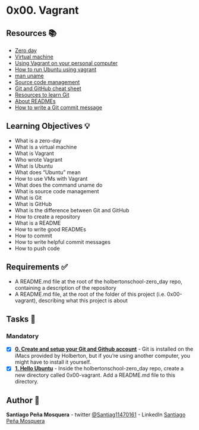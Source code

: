 # 0x00. Vagrant
## Resources :books:
* [Zero day](https://intranet.hbtn.io/rltoken/NcuS4-7zF9-edjbo157uQQ)
* [Virtual machine](https://intranet.hbtn.io/rltoken/v2RbeSrU14w3KTwbGYH3Fw)
* [Using Vagrant on your personal computer](https://intranet.hbtn.io/rltoken/-awfp9oDTD8FKICZFBuwCQ)
* [How to run Ubuntu using vagrant](https://intranet.hbtn.io/rltoken/G1zzP7DdoEW-YPPEn0ai1A)
* [man uname](https://intranet.hbtn.io/rltoken/3AHxDiZwhZwPM_GiHox0gQ)
* [Source code management](https://intranet.hbtn.io/rltoken/xozWqb_q-SfWd8w3Qxlssg)
* [Git and GitHub cheat sheet](https://intranet.hbtn.io/rltoken/JCbj0IVzqdU1rge1LpOEoA)
* [Resources to learn Git](https://intranet.hbtn.io/rltoken/ZrSQswLIJ9OTQsbPe7t7Kg)
* [About READMEs](https://intranet.hbtn.io/rltoken/piGI2ovwNljGVoi6u9qAdQ)
* [How to write a Git commit message](https://intranet.hbtn.io/rltoken/GVFbHgJXNQ4aliCLV6Lhxw)

## Learning Objectives :bulb:
* What is a zero-day
* What is a virtual machine
* What is Vagrant
* Who wrote Vagrant
* What is Ubuntu
* What does “Ubuntu” mean
* How to use VMs with Vagrant
* What does the command uname do
* What is source code management
* What is Git
* What is GitHub
* What is the difference between Git and GitHub
* How to create a repository
* What is a README
* How to write good READMEs
* How to commit
* How to write helpful commit messages
* How to push code

## Requirements :white_check_mark:

* A README.md file at the root of the holbertonschool-zero_day repo, containing a description of the repository
* A README.md file, at the root of the folder of this project (i.e. 0x00-vagrant), describing what this project is about

## Tasks :page_with_curl:
### Mandatory
- [x] **[0. Create and setup your Git and Github account](./)** - Git is installed on the iMacs provided by Holberton, but if you’re using another computer, you might have to install it yourself.
- [x] **[1. Hello Ubuntu](./)** - Inside the holbertonschool-zero_day repo, create a new directory called 0x00-vagrant. Add a README.md file to this directory.

## Author :pencil:
**Santiago Peña Mosquera** - twitter [@Santiag11470161](https://twitter.com/Santiag11470161) - LinkedIn [Santiago Peña Mosquera](https://www.linkedin.com/in/santiago-pe%C3%B1a-mosquera-abaa20196/)
